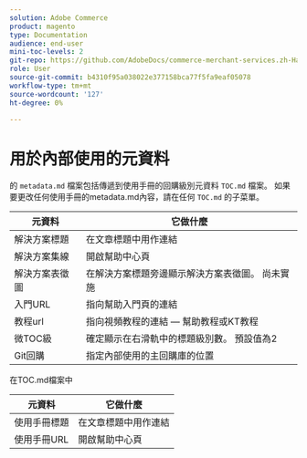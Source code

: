 ```yaml
---
solution: Adobe Commerce
product: magento
type: Documentation
audience: end-user
mini-toc-levels: 2
git-repo: https://github.com/AdobeDocs/commerce-merchant-services.zh-Hant
role: User
source-git-commit: b4310f95a038022e377158bca77f5fa9eaf05078
workflow-type: tm+mt
source-wordcount: '127'
ht-degree: 0%

---
```



# 用於內部使用的元資料

的 `metadata.md` 檔案包括傳遞到使用手冊的回購級別元資料 `TOC.md` 檔案。 如果要更改任何使用手冊的metadata.md內容，請在任何 `TOC.md` 的子菜單。

| 元資料 | 它做什麼 |
|--- |--- |
| 解決方案標題 | 在文章標題中用作連結 |
| 解決方案集線 | 開啟幫助中心頁 |
| 解決方案表徵圖 | 在解決方案標題旁邊顯示解決方案表徵圖。 尚未實施 |
| 入門URL | 指向幫助入門頁的連結 |
| 教程url | 指向視頻教程的連結 — 幫助教程或KT教程 |
| 微TOC級 | 確定顯示在右滑軌中的標題級別數。 預設值為2 |
| Git回購 | 指定內部使用的主回購庫的位置 |

在TOC.md檔案中

| 元資料 | 它做什麼 |
|--- |--- |
| 使用手冊標題 | 在文章標題中用作連結 |
| 使用手冊URL | 開啟幫助中心頁 |
